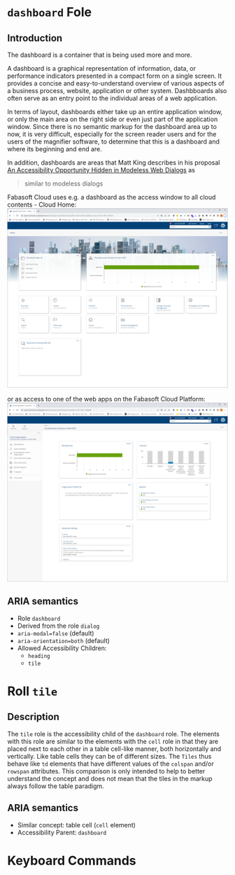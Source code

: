 # `dashboard` Fole

## Introduction

The dashboard is a container that is being used more and more.

A dashboard is a graphical representation of information, data, or performance indicators presented in a compact form on a single screen. It provides a concise and easy-to-understand overview of various aspects of a business process, website, application or other system. Dashbboards also often serve as an entry point to the individual areas of a web application.

In terms of layout, dashboards either take up an entire application window, or only the main area on the right side or even just part of the application window. Since there is no semantic markup for the dashboard area up to now, it is very difficult, especially for the screen reader users and for the users of the magnifier software, to determine that this is a dashboard and where its beginning and end are.

In addition, dashboards are areas that Matt King describes in his proposal [An Accessibility Opportunity Hidden in Modeless Web Dialogs]( https://gist.github.com/mcking65/11882ebbe2889964c62ab5a16ab528c3) as
> similar to modeless dialogs

Fabasoft Cloud uses e.g. a dashboard as the access window to all cloud contents - Cloud Home:
![Fabasoft Cloud Home](HomeDashboard.png)

or as access to one of the web apps on the Fabasoft Cloud Platform:
![Cloud Organization Dashboard](CloudOrganizationDashboard.png)

## ARIA semantics

- Role `dashboard`
- Derived from the role `dialog` 
- `aria-modal=false` (default)
- `aria-orientation=both` (default)
- Allowed Accessibility Children:
   - `heading`
   - `tile`

# Roll `tile`

## Description

The `tile` role is the accessibility child of the `dashboard` role. The elements with this role are similar to the elements with the `cell` role in that they are placed next to each other in a table cell-like manner, both horizontally and vertically. Like table cells they can be of different sizes. The `Tiles` thus behave like `td` elements that have different values of the `colspan` and/or `rowspan` attributes. This comparison is only intended to help to better understand the concept and does not mean that the tiles in the markup always follow the table paradigm.

## ARIA semantics
- Similar concept: table cell (`cell` element)
- Accessibility Parent: `dashboard`

# Keyboard Commands